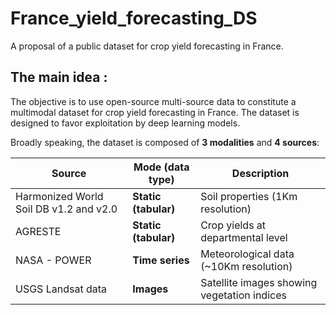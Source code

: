 # France_yield_forecasting_DS
A proposal of a public dataset for crop yield forecasting in France.

The main idea :
-----
The objective is to use open-source multi-source data to constitute a multimodal dataset for crop yield forecasting in France. The dataset is designed to favor exploitation by deep learning models.

Broadly speaking, the dataset is composed of **3 modalities** and **4 sources**:


| Source                                   | Mode (data type)                          | Description                                 |
| -----------                              | -----------                               |-------------                                |
| Harmonized World Soil DB v1.2 and v2.0   | **Static (tabular)**                      | Soil properties (1Km resolution)            |
| AGRESTE                                  | **Static (tabular)**                      | Crop yields at departmental level           |
| NASA - POWER                             | **Time series**                           | Meteorological data (~10Km resolution)      |  
| USGS Landsat data                        | **Images**                                | Satellite images showing vegetation indices |